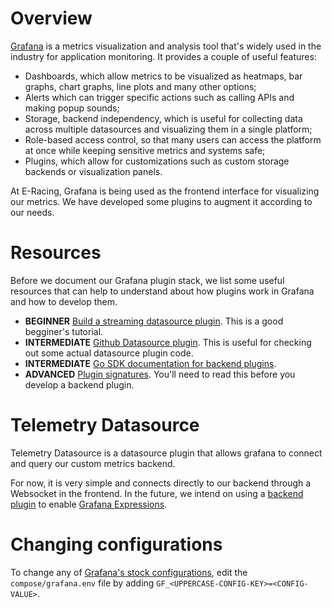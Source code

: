 # Overview

[Grafana](https://grafana.com/) is a metrics visualization and analysis tool that's widely used in the industry for application monitoring. It provides a couple of useful features:
- Dashboards, which allow metrics to be visualized as heatmaps, bar graphs, chart graphs, line plots and many other options;
- Alerts which can trigger specific actions such as calling APIs and making popup sounds;
- Storage, backend independency, which is useful for collecting data across multiple datasources and visualizing them in a single platform;
- Role-based access control, so that many users can access the platform at once while keeping sensitive metrics and systems safe;
- Plugins, which allow for customizations such as custom storage backends or visualization panels.

At E-Racing, Grafana is being used as the frontend interface for visualizing our metrics. We have developed some plugins to augment it according to our needs.

# Resources

Before we document our Grafana plugin stack, we list some useful resources that can help to understand about how plugins work in Grafana and how to develop them.

- **BEGINNER** [Build a streaming datasource plugin](https://grafana.com/docs/grafana/latest/developers/plugins/build-a-streaming-data-source-plugin/). This is a good begginer's tutorial.
- **INTERMEDIATE** [Github Datasource plugin](https://github.com/grafana/github-datasource/). This is useful for checking out some actual datasource plugin code.
- **INTERMEDIATE** [Go SDK documentation for backend plugins](https://pkg.go.dev/github.com/grafana/grafana-plugin-sdk-go).
- **ADVANCED** [Plugin signatures](https://grafana.com/docs/grafana/latest/plugins/plugin-signatures/). You'll need to read this before you develop a backend plugin.

# Telemetry Datasource

Telemetry Datasource is a datasource plugin that allows grafana to connect and query our custom metrics backend.

For now, it is very simple and connects directly to our backend through a Websocket in the frontend. In the future, we intend on using a [backend plugin](https://grafana.com/tutorials/build-a-data-source-backend-plugin/) to enable [Grafana Expressions](https://grafana.com/docs/grafana/latest/panels/expressions/).

# Changing configurations
To change any of [Grafana's stock configurations](https://grafana.com/docs/grafana/latest/administration/configuration/), edit the `compose/grafana.env` file by adding `GF_<UPPERCASE-CONFIG-KEY>=<CONFIG-VALUE>`.
